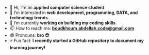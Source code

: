 - 👋 Hi, I’m an **applied computer science student** 
- 👀 I’m interested in **web development, programming, DATA, and technology trends**.  
- 🌱 I’m currently **working on building my coding skills**.  
  <!-- 💞️ I’m looking to collaborate on **beginner-friendly open-source projects and web development tasks**.  -->
- 📫 How to reach me: **boudkhoum.abdellah.code@gmail.com**  
- 😄 Pronouns: **bro 😊**  
- ⚡ Fun fact: **I recently started a GitHub repository to document my learning journey!**




